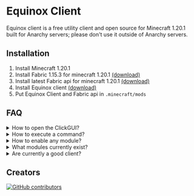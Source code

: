 # Equinox Client

Equinox client is a free utility client and open source for Minecraft 1.20.1 built for Anarchy servers; please don't use it outside of Anarchy servers.

## Installation
1. Install Minecraft 1.20.1
2. Install Fabric 1.15.3 for minecraft 1.20.1 [(download)](https://fabricmc.net/use/installer/)
3. Install latest Fabric api for minecraft 1.20.1 [(download)](https://modrinth.com/mod/fabric-api/version/0.91.0+1.20.1) 
4. Install Equinox client [(download)](https://github.com/GamDev4/Equinox-Client/releases/tag/1.0.0-SNAPSHOT-%232)
5. Put Equinox Client and Fabric api in `.minecraft/mods`

## FAQ

<details>
  <summary>How to open the ClickGUI?</summary>

> We are working to have a ClickGUI SOON.

</details>

<details>
  <summary>How to execute a command?</summary>

> It's a normal command with `/`

</details>

<details>
  <summary>How to enable any module?</summary>

> Use `/<module>`   

</details>

<details>
  <summary>What modules currently exist?</summary>

> Flight, Speed, FlySpeed 

</details>

<details>
  <summary>Are currently a good client?</summary>

> The client is still in development, it has just started, there are many other much better options

</details>

## Creators

[![GitHub contributors](https://contrib.rocks/image?repo=gamdev4/Equinox-Client)](https://github.com/gamdev4/Equinox-Client/graphs/contributors)
